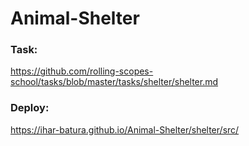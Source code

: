 # Animal-Shelter

### Task:  

https://github.com/rolling-scopes-school/tasks/blob/master/tasks/shelter/shelter.md  

### Deploy:  

https://ihar-batura.github.io/Animal-Shelter/shelter/src/
